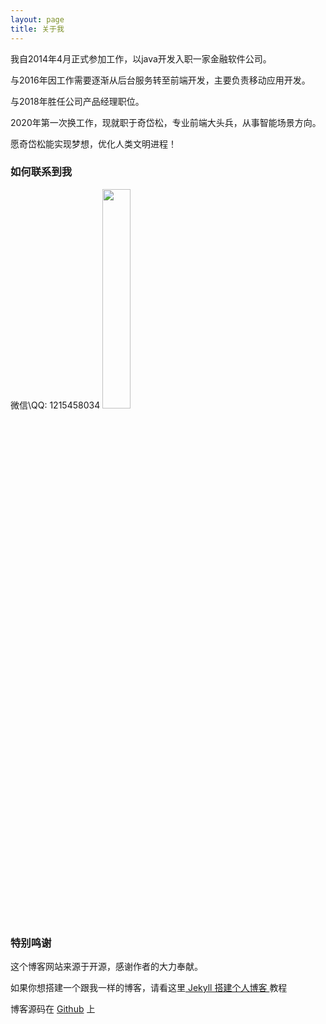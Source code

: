 ```yaml
---
layout: page
title: 关于我 
---
```


我自2014年4月正式参加工作，以java开发入职一家金融软件公司。

与2016年因工作需要逐渐从后台服务转至前端开发，主要负责移动应用开发。

与2018年胜任公司产品经理职位。

2020年第一次换工作，现就职于奇岱松，专业前端大头兵，从事智能场景方向。

愿奇岱松能实现梦想，优化人类文明进程！

<h3> 如何联系到我 </h3>

<p> 
微信\QQ: 1215458034
<img style="width: 30%;" src="https://www.mashaojie.cn/blog/weixin.png"/>
</p> 

<h3> 特别鸣谢 </h3>  

<p> 

这个博客网站来源于开源，感谢作者的大力奉献。

如果你想搭建一个跟我一样的博客，请看这里<a href="/2016/10/jekyll_tutorials1/"> Jekyll 搭建个人博客 </a>教程

博客源码在 <a target="_blank" href='https://github.com/leopardpan/leopardpan.github.io/'>Github</a> 上

</p>


<!-- {% include comments.html %} -->

